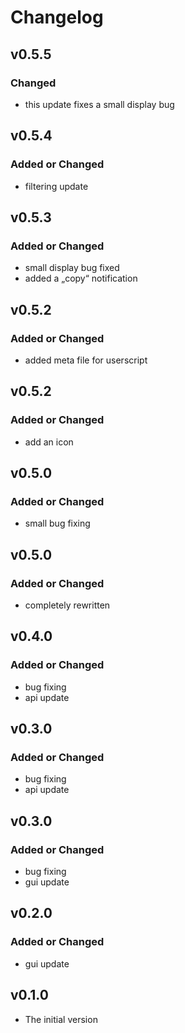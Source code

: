 # Changelog

## v0.5.5
### Changed
- this update fixes a small display bug

## v0.5.4
### Added or Changed
- filtering update

## v0.5.3
### Added or Changed
- small display bug fixed
- added a „copy“ notification

## v0.5.2
### Added or Changed
- added meta file for userscript

## v0.5.2
### Added or Changed
- add an icon

## v0.5.0
### Added or Changed
- small bug fixing

## v0.5.0
### Added or Changed
- completely rewritten

## v0.4.0
### Added or Changed
- bug fixing
- api update

## v0.3.0
### Added or Changed
- bug fixing
- api update

## v0.3.0
### Added or Changed
- bug fixing
- gui update

## v0.2.0
### Added or Changed
- gui update

## v0.1.0
- The initial version
